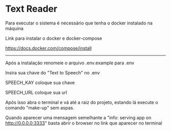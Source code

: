 # Text Reader

Para executar o sistema é necessário que tenha o docker instalado na máquina

Link para instalar o docker e docker-compose

https://docs.docker.com/compose/install

----------------------------------------------------

Após a instalação renomeie o arquivo .env.example para .env

Insira sua chave do "Text to Speech" no .env

SPEECH_KAY coloque sua chave

SPEECH_URL coloque sua url

Após isso abra o terminal e vá até a raiz do projeto, estando lá 
execute o comando "make-up" sem aspas.

Quando aparecer uma mensagem semelhante a "info: serving app on http://0.0.0.0:3333"
basta abrir o browser no link que aparecer no terminal
